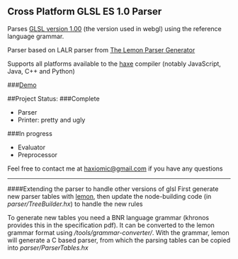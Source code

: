 Cross Platform GLSL ES 1.0 Parser
------

Parses [GLSL version 1.00](https://www.khronos.org/files/opengles_shading_language.pdf) (the version used in webgl) using the reference language grammar.

Parser based on LALR parser from [The Lemon Parser Generator](http://www.hwaci.com/sw/lemon/)

Supports all platforms available to the [haxe](haxe.org) compiler (notably JavaScript, Java, C++ and Python)

###[Demo](http://haxiomic.github.io/haxe-glsl-parser/)

##Project Status:
###Complete
- Parser
- Printer: pretty and ugly

###In progress
- Evaluator
- Preprocessor

Feel free to contact me at haxiomic@gmail.com if you have any questions


------
####Extending the parser to handle other versions of glsl
First generate new parser tables with [lemon](http://www.hwaci.com/sw/lemon/), then update the node-building code (in *parser/TreeBuilder.hx*) to handle the new rules

To generate new tables you need a BNR language grammar (khronos provides this in the specification pdf). It can be converted to the lemon grammar format using */tools/grammar-converter/*. With the grammar, lemon will generate a C based parser, from which the parsing tables can be copied into *parser/ParserTables.hx*